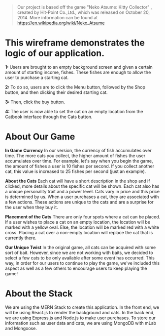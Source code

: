 > Our project is based off the game "Neko Atsume: Kitty Collector" , created by Hit-Point Co.,Ltd., which was released on October 20, 2014. More information can be found at https://en.wikipedia.org/wiki/Neko_Atsume

# This wireframe demonstrates the logic of our application.

**1:**
Users are brought to an empty background screen and given a certain amount of starting income, fishes. These fishes are enough to allow the user to purchase a starting cat.

**2:**
To do so, users are to click the Menu button, followed by the Shop button, and then clicking their desired starting cat.

**3:**
Then, click the buy button.

**4:**
The user is now able to set the cat on an empty location from the Catbook interface through the Cats button.

# About Our Game

**In Game Currency**
In our version, the currency of fish accumulates over time. The more cats you collect, the higher amount of fishes the user accumulates over time. For example, let's say when you begin the game, the amount of fishes a user is 10 fishes per second. If you collect another cat, this value is increased to 25 fishes per second (just an example).

**About the Cats**
Each cat will have a short description in the shop and if clicked, more details about the specific cat will be shown. Each cat also has a unique personality trait and a power level. Cats vary in price and this price is determined by us. When a user purchases a cat, they are associated with a few actions. These actions are unique to the cats and are a surprise for the user when they buy it.

**Placement of the Cats**
There are only four spots where a cat can be placed. If a user wishes to place a cat on an empty location, the location will be marked with a yellow oval. Else, the location will be marked red with a white cross. Placing a cat over a non-empty location will replace the cat that is currently there.

**Our Unique Twist**
In the original game, all cats can be acquired with some sort of bait. However, since we are not working with baits, we decided to select a few cats to be only available after some event has occurred. This way, in order for our users to continue to play the game, we've included this aspect as well as a few others to encourage users to keep playing the game!

# About the Stack
We are using the MERN Stack to create this application.
In the front end, we will be using React.js to render the background and cats. In the back end, we are using Express.js and Node.js to make user purchases. To store our information such as user data and cats, we are using MongoDB with mLab and Mongoose.

